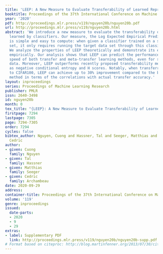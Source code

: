 ```yaml
---
title: 'LEEP: A New Measure to Evaluate Transferability of Learned Representations'
booktitle: Proceedings of the 37th International Conference on Machine Learning
year: '2020'
pdf: http://proceedings.mlr.press/v119/nguyen20b/nguyen20b.pdf
url: http://proceedings.mlr.press/v119/nguyen20b.html
abstract: 'We introduce a new measure to evaluate the transferability of representations
  learned by classifiers. Our measure, the Log Expected Empirical Prediction (LEEP),
  is simple and easy to compute: when given a classifier trained on a source data
  set, it only requires running the target data set through this classifier once.
  We analyze the properties of LEEP theoretically and demonstrate its effectiveness
  empirically. Our analysis shows that LEEP can predict the performance and convergence
  speed of both transfer and meta-transfer learning methods, even for small or imbalanced
  data. Moreover, LEEP outperforms recently proposed transferability measures such
  as negative conditional entropy and H scores. Notably, when transferring from ImageNet
  to CIFAR100, LEEP can achieve up to 30% improvement compared to the best competing
  method in terms of the correlations with actual transfer accuracy.'
layout: inproceedings
series: Proceedings of Machine Learning Research
publisher: PMLR
issn: 2640-3498
id: nguyen20b
month: 0
tex_title: "{LEEP}: A New Measure to Evaluate Transferability of Learned Representations"
firstpage: 7294
lastpage: 7305
page: 7294-7305
order: 7294
cycles: false
bibtex_author: Nguyen, Cuong and Hassner, Tal and Seeger, Matthias and Archambeau,
  Cedric
author:
- given: Cuong
  family: Nguyen
- given: Tal
  family: Hassner
- given: Matthias
  family: Seeger
- given: Cedric
  family: Archambeau
date: 2020-09-29
address: 
container-title: Proceedings of the 37th International Conference on Machine Learning
volume: '119'
genre: inproceedings
issued:
  date-parts:
  - 2020
  - 9
  - 29
extras:
- label: Supplementary PDF
  link: http://proceedings.mlr.press/v119/nguyen20b/nguyen20b-supp.pdf
# Format based on citeproc: http://blog.martinfenner.org/2013/07/30/citeproc-yaml-for-bibliographies/
---
```

